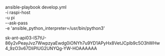 
ansible-playbook develop.yml \
  -i raspi-host \
  -u pi \
  --ask-pass \
  -e 'ansible_python_interpreter=/usr/bin/python3'

  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
